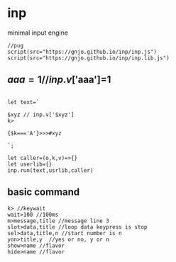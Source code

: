 # inp
minimal input engine
```
//pug
script(src="https://gnjo.github.io/inp/inp.js")
script(src="https://gnjo.github.io/inp/inp.lib.js")
```

## $aaa=1 // inp.v['$aaa']=1
```

let text=`

$xyz // inp.v['$xyz']
k>

{$k==='A'}>>>#xyz

`;

let caller=(o,k,v)=>{}
let userlib={}
inp.run(text,usrlib,caller)
```
## basic command
```
k> //keywait
wait>100 //100ms
m>message,title //message line 3
slot>data,title //loop data keypress is stop
sel>data,title,n //start number is n
yon>title,y  //yes or no, y or n
show>name //flavor
hide>name //flavor
```
